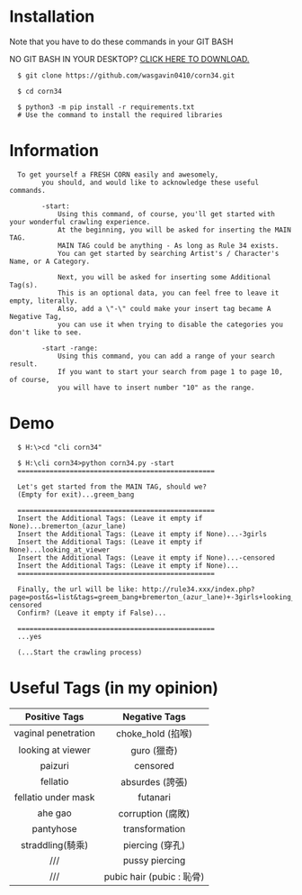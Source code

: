 # Installation

Note that you have to do these commands in your GIT BASH

NO GIT BASH IN YOUR DESKTOP? [CLICK HERE TO DOWNLOAD.](https://git-scm.com/downloads)

```
  $ git clone https://github.com/wasgavin0410/corn34.git
  
  $ cd corn34
  
  $ python3 -m pip install -r requirements.txt
  # Use the command to install the required libraries
```

# Information

```
  To get yourself a FRESH CORN easily and awesomely, 
        you should, and would like to acknowledge these useful commands.

        -start:
            Using this command, of course, you'll get started with your wonderful crawling experience.
            At the beginning, you will be asked for inserting the MAIN TAG.
            MAIN TAG could be anything - As long as Rule 34 exists.
            You can get started by searching Artist's / Character's Name, or A Category.

            Next, you will be asked for inserting some Additional Tag(s).
            This is an optional data, you can feel free to leave it empty, literally.
            Also, add a \"-\" could make your insert tag became A Negative Tag,
            you can use it when trying to disable the categories you don't like to see.

        -start -range:
            Using this command, you can add a range of your search result.
            If you want to start your search from page 1 to page 10, of course, 
            you will have to insert number "10" as the range.
```

# Demo

```
  $ H:\>cd "cli corn34"

  $ H:\cli corn34>python corn34.py -start
  =================================================

  Let's get started from the MAIN TAG, should we?
  (Empty for exit)...greem_bang

  =================================================
  Insert the Additional Tags: (Leave it empty if None)...bremerton_(azur_lane)
  Insert the Additional Tags: (Leave it empty if None)...-3girls
  Insert the Additional Tags: (Leave it empty if None)...looking_at_viewer
  Insert the Additional Tags: (Leave it empty if None)...-censored
  Insert the Additional Tags: (Leave it empty if None)...
  =================================================

  Finally, the url will be like: http://rule34.xxx/index.php?page=post&s=list&tags=greem_bang+bremerton_(azur_lane)+-3girls+looking_at_viewer+-censored
  Confirm? (Leave it empty if False)...

  =================================================
  ...yes
  
  (...Start the crawling process)
```

# Useful Tags (in my opinion)

Positive Tags | Negative Tags
:------------:|:-------------:
vaginal penetration   |choke_hold (掐喉)
looking at viewer|guro (獵奇)
paizuri       |censored
fellatio|absurdes (誇張)
fellatio under mask|futanari
ahe gao|corruption (腐敗)
pantyhose|transformation
straddling(騎乘)|piercing (穿孔)
///|pussy piercing
///|pubic hair (pubic : 恥骨)
